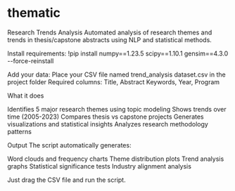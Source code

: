 # thematic

Research Trends Analysis
Automated analysis of research themes and trends in thesis/capstone abstracts using NLP and statistical methods.


Install requirements:
!pip install numpy==1.23.5 scipy==1.10.1 gensim==4.3.0 --force-reinstall

Add your data:
Place your CSV file named trend_analysis dataset.csv in the project folder
Required columns: Title, Abstract Keywords, Year, Program

What it does

Identifies 5 major research themes using topic modeling
Shows trends over time (2005-2023)
Compares thesis vs capstone projects
Generates visualizations and statistical insights
Analyzes research methodology patterns

Output
The script automatically generates:

Word clouds and frequency charts
Theme distribution plots
Trend analysis graphs
Statistical significance tests
Industry alignment analysis

Just drag the CSV file and run the script.
